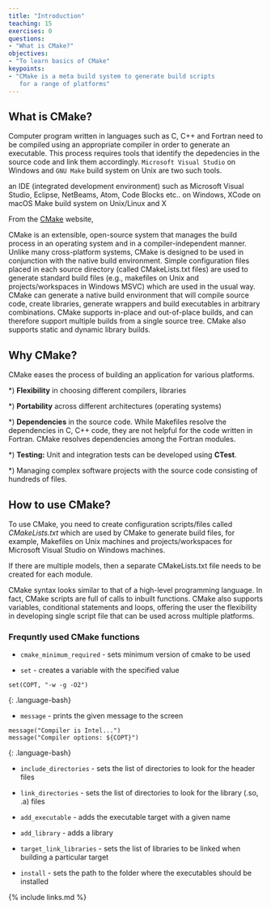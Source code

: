 ```yaml
---
title: "Introduction"
teaching: 15
exercises: 0
questions:
- "What is CMake?"
objectives:
- "To learn basics of CMake"
keypoints:
- "CMake is a meta build system to generate build scripts 
   for a range of platforms"
---
```

## What is CMake?
Computer program written in languages such as C, C++ and Fortran
need to be compiled using an appropriate compiler in order to
generate an executable. This process requires tools that identify
the depedencies in the source code and link them accordingly. 
`Microsoft Visual Studio` on Windows and `GNU Make` build system
on Unix are two such tools.

an IDE (integrated 
development environment) such as Microsoft Visual Studio, Eclipse,
NetBeams, Atom, Code Blocks etc.. on Windows, XCode on macOS 
 Make build system on Unix/Linux and X



From the [CMake](https://cmake.org/overview/) website,

CMake is an extensible, open-source system that manages the build
process in an operating system and in a compiler-independent manner.
Unlike many cross-platform systems, CMake is designed to be used in 
conjunction with the native build environment. Simple configuration
files placed in each source directory (called CMakeLists.txt files) 
are used to generate standard build files (e.g., makefiles on Unix 
and projects/workspaces in Windows MSVC) which are used in the usual 
way. CMake can generate a native build environment that will compile 
source code, create libraries, generate wrappers and build executables 
in arbitrary combinations. CMake supports in-place and out-of-place 
builds, and can therefore support multiple builds from a single 
source tree. CMake also supports static and dynamic library builds. 


## Why CMake?
CMake eases the process of building an application for various platforms.

*) **Flexibility** in choosing different compilers, libraries

*) **Portability** across different architectures (operating systems)

*) **Dependencies** in the source code. While Makefiles resolve the dependencies
in C, C++ code, they are not helpful for the code written in Fortran.
CMake resolves dependencies among the Fortran modules.

*) **Testing:** Unit and integration tests can be developed using **CTest**.

*) Managing complex software projects with the source code consisting of 
hundreds of files.

## How to use CMake?
To use CMake, you need to create configuration scripts/files called 
*CMakeLists.txt* which are used by CMake to generate build files,
for example, Makefiles on Unix machines and projects/workspaces for
Microsoft Visual Studio on Windows machines.

If there are multiple models, then a separate CMakeLists.txt file needs
to be created for each module.

CMake syntax looks similar to that of a high-level programming language.
In fact, CMake scripts are full of calls to inbuilt functions. CMake 
also supports variables, conditional statements and loops, offering the user the 
flexibility in developing single script file that can be used across
multiple platforms.

### Frequntly used CMake functions

* `cmake_minimum_required` - sets minimum version of cmake to be used

* `set` - creates a variable with the specified value
~~~
set(COPT, "-w -g -O2")
~~~
{: .language-bash}

* `message` - prints the given message to the screen
~~~
message("Compiler is Intel...")
message("Compiler options: ${COPT}")
~~~
{: .language-bash}

* `include_directories` - sets the list of directories to look for the header files

* `link_directories` - sets the list of directories to look for the library (.so, .a) files

* `add_executable` - adds the executable target with a given name

* `add_library` - adds a library

* `target_link_libraries` - sets the list of libraries to be linked when building a particular target

* `install` - sets the path to the folder where the executables should be installed



{% include links.md %}


